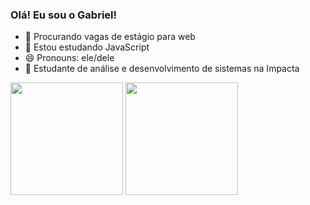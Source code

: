 ### Olá! Eu sou o Gabriel!

- 🔭 Procurando vagas de estágio para web
- 🌱 Estou estudando JavaScript
- 😄 Pronouns: ele/dele
- 📖 Estudante de análise e desenvolvimento de sistemas na Impacta

 <div>
    <img height="180em" src="https://github-readme-stats.vercel.app/api?username=gabrielrevolti&show_icons=true&theme=tokyonight&include_all_commits=true&count_private=true"/>
   <img height="180em" src="https://github-readme-stats.vercel.app/api/top-langs/?username=gabrielrevolti&layout=compact_layout&theme=tokyonight"/>
 </div>
